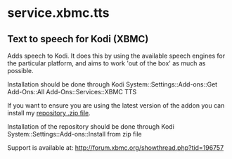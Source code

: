 service.xbmc.tts
================

Text to speech for Kodi (XBMC)
------------------------------
Adds speech to Kodi. It does this by using the available speech engines for the particular platform, and aims to
work 'out of the box' as much as possible.

Installation should be done through Kodi System::Settings::Add-ons::Get Add-Ons::All Add-Ons::Services::XBMC TTS

If you want to ensure you are using the latest version of the addon you can install my [repository .zip file](http://ruuks-repo.googlecode.com/files/ruuk.addon.repository-1.0.0.zip).

Installation of the repository should be done through Kodi System::Settings::Add-ons::Install from zip file

Support is available at: http://forum.xbmc.org/showthread.php?tid=196757
